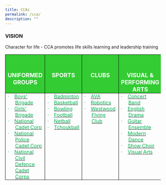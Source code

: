 ```yaml
---
title: CCAs
permalink: /cca/
description: ""
---
```

### VISION

Character for life - CCA promotes life skills learning and leadership training

<table class="MsoTableGrid" border="1" cellspacing="0" cellpadding="0" style="border-collapse:collapse;border:none;mso-border-alt:solid windowtext .5pt;
 mso-yfti-tbllook:1184;mso-padding-alt:0in 5.4pt 0in 5.4pt"><tbody><tr style="mso-yfti-irow:0;mso-yfti-firstrow:yes"><td width="186" valign="top" style="width:139.25pt;border:solid windowtext 1.0pt;
  mso-border-alt:solid windowtext .5pt;background:#33CC33;padding:0in 5.4pt 0in 5.4pt"><p class="MsoNormal" align="center" style="margin-bottom:0in;text-align:center;
  line-height:normal"><b><span style="font-size:14.0pt;mso-bidi-font-family:
  Calibri;mso-bidi-theme-font:minor-latin;color:white;mso-themecolor:background1;
  text-transform:uppercase">&nbsp;</span></b></p><p class="MsoNormal" align="center" style="margin-bottom:0in;text-align:center;
  line-height:normal"><b><span style="font-size:14.0pt;mso-bidi-font-family:
  Calibri;mso-bidi-theme-font:minor-latin;color:white;mso-themecolor:background1;
  text-transform:uppercase">UNIFORMED GROUPS</span></b></p></td><td width="126" valign="top" style="width:94.45pt;border-top:solid black 1.0pt;
  border-left:none;border-bottom:solid windowtext 1.0pt;border-right:solid windowtext 1.0pt;
  mso-border-left-alt:solid windowtext .5pt;mso-border-alt:solid windowtext .5pt;
  mso-border-top-alt:solid black .5pt;background:#33CC33;padding:0in 5.4pt 0in 5.4pt"><p class="MsoNormal" align="center" style="margin-bottom:0in;text-align:center;
  line-height:normal"><b><span style="font-size:14.0pt;mso-bidi-font-family:
  Calibri;mso-bidi-theme-font:minor-latin;color:white;mso-themecolor:background1">&nbsp;</span></b></p><p class="MsoNormal" align="center" style="margin-bottom:0in;text-align:center;
  line-height:normal"><b><span style="font-size:14.0pt;mso-bidi-font-family:
  Calibri;mso-bidi-theme-font:minor-latin;color:white;mso-themecolor:background1">SPORTS</span></b></p></td><td width="150" valign="top" style="width:112.55pt;border:solid windowtext 1.0pt;
  border-left:none;mso-border-left-alt:solid windowtext .5pt;mso-border-alt:
  solid windowtext .5pt;background:#33CC33;padding:0in 5.4pt 0in 5.4pt"><p class="MsoNormal" align="center" style="margin-bottom:0in;text-align:center;
  line-height:normal"><b><span style="font-size:14.0pt;mso-bidi-font-family:
  Calibri;mso-bidi-theme-font:minor-latin;color:white;mso-themecolor:background1">&nbsp;</span></b></p><p class="MsoNormal" align="center" style="margin-bottom:0in;text-align:center;
  line-height:normal"><b><span style="font-size:14.0pt;mso-bidi-font-family:
  Calibri;mso-bidi-theme-font:minor-latin;color:white;mso-themecolor:background1">CLUBS</span></b></p></td><td width="162" valign="top" style="width:121.25pt;border:solid windowtext 1.0pt;
  border-left:none;mso-border-left-alt:solid windowtext .5pt;mso-border-alt:
  solid windowtext .5pt;background:#33CC33;padding:0in 5.4pt 0in 5.4pt"><p class="MsoNormal" align="center" style="margin-bottom:0in;text-align:center;
  line-height:normal"><b><span style="font-size:14.0pt;mso-bidi-font-family:
  Calibri;mso-bidi-theme-font:minor-latin;color:white;mso-themecolor:background1">&nbsp;</span></b></p><p class="MsoNormal" align="center" style="margin-bottom:0in;text-align:center;
  line-height:normal"><b><span style="font-size:14.0pt;mso-bidi-font-family:
  Calibri;mso-bidi-theme-font:minor-latin;color:white;mso-themecolor:background1">VISUAL &amp; PERFORMING ARTS</span></b></p></td></tr><tr style="mso-yfti-irow:1;mso-yfti-lastrow:yes"><td width="186" valign="top" style="width:139.25pt;border:solid windowtext 1.0pt;
  border-top:none;mso-border-top-alt:solid windowtext .5pt;mso-border-alt:solid windowtext .5pt;
  padding:0in 5.4pt 0in 5.4pt"><p class="MsoListParagraphCxSpFirst" style="margin-top:0in;margin-right:0in;
  margin-bottom:0in;margin-left:.25in;mso-add-space:auto;text-indent:-.25in;
  line-height:normal;mso-list:l0 level1 lfo1"><span style="font-size:12.0pt;font-family:Symbol;mso-fareast-font-family:Symbol;
  mso-bidi-font-family:Symbol;color:#00B050"><span style="mso-list:Ignore">·<span style="font:7.0pt &quot;Times New Roman&quot;">&nbsp;&nbsp;&nbsp;&nbsp;&nbsp;&nbsp; </span></span></span><span style="font-size:12.0pt;color:#00B050"><a href="/cca/uniformed-groups/boys-brigade/"><span style="color:#00B050">Boys' Brigade</span></a></span></p><p class="MsoListParagraphCxSpMiddle" style="margin-top:0in;margin-right:0in;
  margin-bottom:0in;margin-left:.25in;mso-add-space:auto;text-indent:-.25in;
  line-height:normal;mso-list:l0 level1 lfo1"><span style="font-size:12.0pt;font-family:Symbol;mso-fareast-font-family:Symbol;
  mso-bidi-font-family:Symbol;color:#00B050"><span style="mso-list:Ignore">·<span style="font:7.0pt &quot;Times New Roman&quot;">&nbsp;&nbsp;&nbsp;&nbsp;&nbsp;&nbsp; </span></span></span><span style="font-size:12.0pt;color:#00B050"><a href="/cca/uniformed-groups/girls-brigade/"><span style="color:#00B050">Girls' Brigade</span></a></span></p><p class="MsoListParagraphCxSpMiddle" style="margin-top:0in;margin-right:0in;
  margin-bottom:0in;margin-left:.25in;mso-add-space:auto;text-indent:-.25in;
  line-height:normal;mso-list:l0 level1 lfo1"><span style="font-size:12.0pt;font-family:Symbol;mso-fareast-font-family:Symbol;
  mso-bidi-font-family:Symbol;color:#00B050"><span style="mso-list:Ignore">·<span style="font:7.0pt &quot;Times New Roman&quot;">&nbsp;&nbsp;&nbsp;&nbsp;&nbsp;&nbsp; </span></span></span><span style="font-size:12.0pt;color:#00B050"><a href="/cca/uniformed-groups/national-cadet-corp/"><span style="color:#00B050">National Cadet Corp</span></a></span></p><p class="MsoListParagraphCxSpMiddle" style="margin-top:0in;margin-right:0in;
  margin-bottom:0in;margin-left:.25in;mso-add-space:auto;text-indent:-.25in;
  line-height:normal;mso-list:l0 level1 lfo1"><span style="font-size:12.0pt;font-family:Symbol;mso-fareast-font-family:Symbol;
  mso-bidi-font-family:Symbol;color:#00B050"><span style="mso-list:Ignore">·<span style="font:7.0pt &quot;Times New Roman&quot;">&nbsp;&nbsp;&nbsp;&nbsp;&nbsp;&nbsp; </span></span></span><span style="font-size:12.0pt;color:#00B050"><a href="/cca/uniformed-groups/national-police-cadet-corps/"><span style="color:#00B050">National Police Cadet Corp</span></a></span></p><p class="MsoListParagraphCxSpMiddle" style="margin-top:0in;margin-right:0in;
  margin-bottom:0in;margin-left:.25in;mso-add-space:auto;text-indent:-.25in;
  line-height:normal;mso-list:l0 level1 lfo1"><span style="font-size:12.0pt;font-family:Symbol;mso-fareast-font-family:Symbol;
  mso-bidi-font-family:Symbol;color:#00B050"><span style="mso-list:Ignore">·<span style="font:7.0pt &quot;Times New Roman&quot;">&nbsp;&nbsp;&nbsp;&nbsp;&nbsp;&nbsp; </span></span></span><span style="font-size:12.0pt;color:#00B050"><a href="/cca/uniformed-groups/national-civil-defence-cadet-corps/"><span style="color:#00B050">National Civil Defence Cadet Corps</span></a></span></p></td><td width="126" valign="top" style="width:94.45pt;border-top:none;border-left:
  none;border-bottom:solid windowtext 1.0pt;border-right:solid windowtext 1.0pt;
  mso-border-top-alt:solid windowtext .5pt;mso-border-left-alt:solid windowtext .5pt;
  mso-border-alt:solid windowtext .5pt;padding:0in 5.4pt 0in 5.4pt"><p class="MsoListParagraphCxSpMiddle" style="margin-top:0in;margin-right:0in;
  margin-bottom:0in;margin-left:.25in;mso-add-space:auto;text-indent:-.25in;
  line-height:normal;mso-list:l0 level1 lfo1"><span style="font-size:12.0pt;font-family:Symbol;mso-fareast-font-family:Symbol;
  mso-bidi-font-family:Symbol;color:#00B050"><span style="mso-list:Ignore">·<span style="font:7.0pt &quot;Times New Roman&quot;">&nbsp;&nbsp;&nbsp;&nbsp;&nbsp;&nbsp; </span></span></span><span style="font-size:12.0pt;color:#00B050"><a href="/cca/sports/badminton/"><span style="color:#00B050">Badminton</span></a></span></p><p class="MsoListParagraphCxSpMiddle" style="margin-top:0in;margin-right:0in;
  margin-bottom:0in;margin-left:.25in;mso-add-space:auto;text-indent:-.25in;
  line-height:normal;mso-list:l0 level1 lfo1"><span style="font-size:12.0pt;font-family:Symbol;mso-fareast-font-family:Symbol;
  mso-bidi-font-family:Symbol;color:#00B050"><span style="mso-list:Ignore">·<span style="font:7.0pt &quot;Times New Roman&quot;">&nbsp;&nbsp;&nbsp;&nbsp;&nbsp;&nbsp; </span></span></span><span style="font-size:12.0pt;color:#00B050"><a href="/cca/sports/basketball/"><span style="color:#00B050">Basketball</span></a></span></p><p class="MsoListParagraphCxSpMiddle" style="margin-top:0in;margin-right:0in;
  margin-bottom:0in;margin-left:.25in;mso-add-space:auto;text-indent:-.25in;
  line-height:normal;mso-list:l0 level1 lfo1"><span style="font-size:12.0pt;font-family:Symbol;mso-fareast-font-family:Symbol;
  mso-bidi-font-family:Symbol;color:#00B050"><span style="mso-list:Ignore">·<span style="font:7.0pt &quot;Times New Roman&quot;">&nbsp;&nbsp;&nbsp;&nbsp;&nbsp;&nbsp; </span></span></span><span style="font-size:12.0pt;color:#00B050"><a href="/cca/sports/bowling/"><span style="color:#00B050">Bowling</span></a></span></p><p class="MsoListParagraphCxSpMiddle" style="margin-top:0in;margin-right:0in;
  margin-bottom:0in;margin-left:.25in;mso-add-space:auto;text-indent:-.25in;
  line-height:normal;mso-list:l0 level1 lfo1"><span style="font-size:12.0pt;font-family:Symbol;mso-fareast-font-family:Symbol;
  mso-bidi-font-family:Symbol;color:#00B050"><span style="mso-list:Ignore">·<span style="font:7.0pt &quot;Times New Roman&quot;">&nbsp;&nbsp;&nbsp;&nbsp;&nbsp;&nbsp; </span></span></span><span style="font-size:12.0pt;color:#00B050"><a href="/cca/sports/football/"><span style="color:#00B050">Football</span></a></span></p><p class="MsoListParagraphCxSpMiddle" style="margin-top:0in;margin-right:0in;
  margin-bottom:0in;margin-left:.25in;mso-add-space:auto;text-indent:-.25in;
  line-height:normal;mso-list:l0 level1 lfo1"><span style="font-size:12.0pt;font-family:Symbol;mso-fareast-font-family:Symbol;
  mso-bidi-font-family:Symbol;color:#00B050"><span style="mso-list:Ignore">·<span style="font:7.0pt &quot;Times New Roman&quot;">&nbsp;&nbsp;&nbsp;&nbsp;&nbsp;&nbsp; </span></span></span><span style="font-size:12.0pt;color:#00B050"><a href="/cca/sports/netball/"><span style="color:#00B050">Netball</span></a></span></p><p class="MsoListParagraphCxSpLast" style="margin-top:0in;margin-right:0in;
  margin-bottom:0in;margin-left:.25in;mso-add-space:auto;text-indent:-.25in;
  line-height:normal;mso-list:l0 level1 lfo1"><span style="font-size:12.0pt;font-family:Symbol;mso-fareast-font-family:Symbol;
  mso-bidi-font-family:Symbol;color:#00B050"><span style="mso-list:Ignore">·<span style="font:7.0pt &quot;Times New Roman&quot;">&nbsp;&nbsp;&nbsp;&nbsp;&nbsp;&nbsp; </span></span></span><span style="font-size:12.0pt;color:#00B050"><a href="/cca/sports/tchoukball/"><span style="color:#00B050">Tchoukball</span></a></span></p><p class="MsoNormal" style="margin-bottom:0in;line-height:normal"><span style="font-size:12.0pt;color:#00B050">&nbsp;</span></p></td><td width="150" valign="top" style="width:112.55pt;border-top:none;border-left:
  none;border-bottom:solid windowtext 1.0pt;border-right:solid windowtext 1.0pt;
  mso-border-top-alt:solid windowtext .5pt;mso-border-left-alt:solid windowtext .5pt;
  mso-border-alt:solid windowtext .5pt;padding:0in 5.4pt 0in 5.4pt"><p class="MsoListParagraphCxSpFirst" style="margin-top:0in;margin-right:0in;
  margin-bottom:0in;margin-left:.25in;mso-add-space:auto;text-indent:-.25in;
  line-height:normal;mso-list:l0 level1 lfo1"><span style="font-size:12.0pt;font-family:Symbol;mso-fareast-font-family:Symbol;
  mso-bidi-font-family:Symbol;color:#00B050"><span style="mso-list:Ignore">·<span style="font:7.0pt &quot;Times New Roman&quot;">&nbsp;&nbsp;&nbsp;&nbsp;&nbsp;&nbsp; </span></span></span><span style="font-size:12.0pt;color:#00B050"><a href="/cca/clubs/ava/"><span style="color:#00B050">AVA</span></a></span></p><p class="MsoListParagraphCxSpMiddle" style="margin-top:0in;margin-right:0in;
  margin-bottom:0in;margin-left:.25in;mso-add-space:auto;text-indent:-.25in;
  line-height:normal;mso-list:l0 level1 lfo1"><span style="font-size:12.0pt;font-family:Symbol;mso-fareast-font-family:Symbol;
  mso-bidi-font-family:Symbol;color:#00B050"><span style="mso-list:Ignore">·<span style="font:7.0pt &quot;Times New Roman&quot;">&nbsp;&nbsp;&nbsp;&nbsp;&nbsp;&nbsp; </span></span></span><span style="font-size:12.0pt;color:#00B050"><a href="/cca/clubs/robotics/"><span style="color:#00B050">Robotics</span></a></span></p><p class="MsoListParagraphCxSpMiddle" style="margin-top:0in;margin-right:0in;
  margin-bottom:0in;margin-left:.25in;mso-add-space:auto;text-indent:-.25in;
  line-height:normal;mso-list:l0 level1 lfo1"><span style="font-size:12.0pt;font-family:Symbol;mso-fareast-font-family:Symbol;
  mso-bidi-font-family:Symbol;color:#00B050"><span style="mso-list:Ignore">·<span style="font:7.0pt &quot;Times New Roman&quot;">&nbsp;&nbsp;&nbsp;&nbsp;&nbsp;&nbsp; </span></span></span><span style="font-size:12.0pt;color:#00B050"><a href="/cca/clubs/westwood-flying-club/"><span style="color:#00B050">Westwood Flying Club</span></a></span></p></td><td width="162" valign="top" style="width:121.25pt;border-top:none;border-left:
  none;border-bottom:solid windowtext 1.0pt;border-right:solid windowtext 1.0pt;
  mso-border-top-alt:solid windowtext .5pt;mso-border-left-alt:solid windowtext .5pt;
  mso-border-alt:solid windowtext .5pt;padding:0in 5.4pt 0in 5.4pt"><p class="MsoListParagraphCxSpMiddle" style="margin-top:0in;margin-right:0in;
  margin-bottom:0in;margin-left:.25in;mso-add-space:auto;text-indent:-.25in;
  line-height:normal;mso-list:l0 level1 lfo1"><span style="font-size:12.0pt;font-family:Symbol;mso-fareast-font-family:Symbol;
  mso-bidi-font-family:Symbol;color:#00B050"><span style="mso-list:Ignore">·<span style="font:7.0pt &quot;Times New Roman&quot;">&nbsp;&nbsp;&nbsp;&nbsp;&nbsp;&nbsp; </span></span></span><span style="font-size:12.0pt;color:#00B050"><a href="/cca/visual-and-performing-arts/concert-band/"><span style="color:#00B050">Concert Band</span></a></span></p><p class="MsoListParagraphCxSpMiddle" style="margin-top:0in;margin-right:0in;
  margin-bottom:0in;margin-left:.25in;mso-add-space:auto;text-indent:-.25in;
  line-height:normal;mso-list:l0 level1 lfo1"><span style="font-size:12.0pt;font-family:Symbol;mso-fareast-font-family:Symbol;
  mso-bidi-font-family:Symbol;color:#00B050"><span style="mso-list:Ignore">·<span style="font:7.0pt &quot;Times New Roman&quot;">&nbsp;&nbsp;&nbsp;&nbsp;&nbsp;&nbsp; </span></span></span><span style="font-size:12.0pt;color:#00B050"><a href="/cca/visual-and-performing-arts/english-drama/"><span style="color:
  #00B050">English Drama</span></a></span></p><p class="MsoListParagraphCxSpMiddle" style="margin-top:0in;margin-right:0in;
  margin-bottom:0in;margin-left:.25in;mso-add-space:auto;text-indent:-.25in;
  line-height:normal;mso-list:l0 level1 lfo1"><span style="font-size:12.0pt;font-family:Symbol;mso-fareast-font-family:Symbol;
  mso-bidi-font-family:Symbol;color:#00B050"><span style="mso-list:Ignore">·<span style="font:7.0pt &quot;Times New Roman&quot;">&nbsp;&nbsp;&nbsp;&nbsp;&nbsp;&nbsp; </span></span></span><span style="font-size:12.0pt;color:#00B050"><a href="/cca/visual-and-performing-arts/guitar-ensemble/"><span style="color:#00B050">Guitar Ensemble</span></a></span></p><p class="MsoListParagraphCxSpMiddle" style="margin-top:0in;margin-right:0in;
  margin-bottom:0in;margin-left:.25in;mso-add-space:auto;text-indent:-.25in;
  line-height:normal;mso-list:l0 level1 lfo1"><span style="font-size:12.0pt;font-family:Symbol;mso-fareast-font-family:Symbol;
  mso-bidi-font-family:Symbol;color:#00B050"><span style="mso-list:Ignore">·<span style="font:7.0pt &quot;Times New Roman&quot;">&nbsp;&nbsp;&nbsp;&nbsp;&nbsp;&nbsp; </span></span></span><span style="font-size:12.0pt;color:#00B050"><a href="/cca/visual-and-performing-arts/modern-dance/"><span style="color:#00B050">Modern Dance</span></a></span></p><p class="MsoListParagraphCxSpMiddle" style="margin-top:0in;margin-right:0in;
  margin-bottom:0in;margin-left:.25in;mso-add-space:auto;text-indent:-.25in;
  line-height:normal;mso-list:l0 level1 lfo1"><span style="font-size:12.0pt;font-family:Symbol;mso-fareast-font-family:Symbol;
  mso-bidi-font-family:Symbol;color:#00B050"><span style="mso-list:Ignore">·<span style="font:7.0pt &quot;Times New Roman&quot;">&nbsp;&nbsp;&nbsp;&nbsp;&nbsp;&nbsp; </span></span></span><span style="font-size:12.0pt;color:#00B050"><a href="/cca/visual-and-performing-arts/show-choir/"><span style="color:#00B050">Show Choir</span></a></span></p><p class="MsoListParagraphCxSpLast" style="margin-top:0in;margin-right:0in;
  margin-bottom:0in;margin-left:.25in;mso-add-space:auto;text-indent:-.25in;
  line-height:normal;mso-list:l0 level1 lfo1"><span style="font-size:12.0pt;font-family:Symbol;mso-fareast-font-family:Symbol;
  mso-bidi-font-family:Symbol;color:#00B050"><span style="mso-list:Ignore">·<span style="font:7.0pt &quot;Times New Roman&quot;">&nbsp;&nbsp;&nbsp;&nbsp;&nbsp;&nbsp; </span></span></span><span style="font-size:12.0pt;color:#00B050"><a href="/cca/visual-and-performing-arts/visual-arts/"><span style="color:#00B050">Visual Arts</span></a></span></p></td></tr></tbody></table>